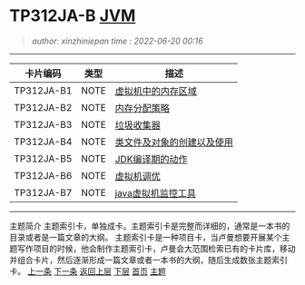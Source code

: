 TP312JA-B [JVM](TP312JA-B.topic.idx.md)
========================================
> *author: xinzhiniepan*
> *time  : 2022-06-20 00:16*
----------------------------------------
| 卡片编码   | 类型 | 描述                                             |
|------------|------|--------------------------------------------------|
| TP312JA-B1 | NOTE | [虚拟机中的内存区域](TP312JA-B1.note.md)         |
| TP312JA-B2 | NOTE | [内存分配策略](TP312JA-B2.note.md)               |
| TP312JA-B3 | NOTE | [垃圾收集器](TP312JA-B3.note.md)                 |
| TP312JA-B4 | NOTE | [类文件及对象的创建以及使用](TP312JA-B4.note.md) |
| TP312JA-B5 | NOTE | [JDK编译期的动作](TP312JA-B5.note.md)            |
| TP312JA-B6 | NOTE | [虚拟机调优](TP312JA-B6.note.md)                 |
| TP312JA-B7 | NOTE | [java虚拟机监控工具](TP312JA-B7.note.md)         |

----------------------------------------
主题简介
主题索引卡，单独成卡。主题索引卡是完整而详细的，通常是一本书的目录或者是一篇文章的大纲。 
主题索引卡是一种项目卡，当卢曼想要开展某个主题写作项目的时候，他会制作主题索引卡，卢曼会大范围检索已有的卡片库，移动并组合卡片，然后逐渐形成一篇文章或者一本书的大纲，随后生成数张主题索引卡。
[上一条](TP312JA-A.topic.idx.md)      [下一条](TP312JA-C.topic.idx.md)
[返回上层](cardcode.idx.md)    [下层](TP312JA-B1.note.md)
[首页](cardcode.idx.md)        [主题](TP312JA-B.topic.idx.md)
